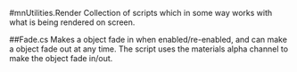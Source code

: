 #mnUtilities.Render
Collection of scripts which in some way works with what is being rendered on screen.

##Fade.cs
Makes a object fade in when enabled/re-enabled, and can make a object fade out at any time.
The script uses the materials alpha channel to make the object fade in/out.
